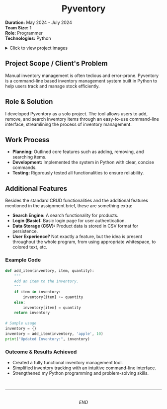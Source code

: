 <h1 align="center">Pyventory</h1>

**Duration:** May 2024 - July 2024  
**Team Size:** 1  
**Role:** Programmer  
**Technologies:** Python

<details>
    <summary>Click to view project images</summary>
    <img src="src/pyventory/pyventory.png" alt="Image 1" width="300" height="225">
</details>

## Project Scope / Client's Problem

Manual inventory management is often tedious and error-prone. Pyventory is a command-line based inventory management system built in Python to help users track and manage stock efficiently.

## Role & Solution

I developed Pyventory as a solo project. The tool allows users to add, remove, and search inventory items through an easy-to-use command-line interface, streamlining the process of inventory management.

## Work Process

- **Planning:** Outlined core features such as adding, removing, and searching items.
- **Development:** Implemented the system in Python with clear, concise commands.
- **Testing:** Rigorously tested all functionalities to ensure reliability.

## Additional Features

Besides the standard CRUD functionalities and the additional features mentioned in the assignment brief, these are something extra:

- **Search Engine:** A search functionality for products.
- **Login (Basic):** Basic login page for user authentication.
- **Data Storage (CSV):** Product data is stored in CSV format for persistence.
- **User Experience?** Not exactly a feature, but the idea is present throughout the whole program, from using appropriate whitespace, to colored text, etc.

### Example Code

```python
def add_item(inventory, item, quantity):
    """
    Add an item to the inventory.
    """
    if item in inventory:
        inventory[item] += quantity
    else:
        inventory[item] = quantity
    return inventory

# Sample usage
inventory = {}
inventory = add_item(inventory, 'apple', 10)
print("Updated Inventory:", inventory)
```

### Outcome & Results Achieved

- Created a fully functional inventory management tool.
- Simplified inventory tracking with an intuitive command-line interface.
- Strengthened my Python programming and problem-solving skills.

<br>

---

<p align="center">
    <br>
    <i>END</i>
</p>
